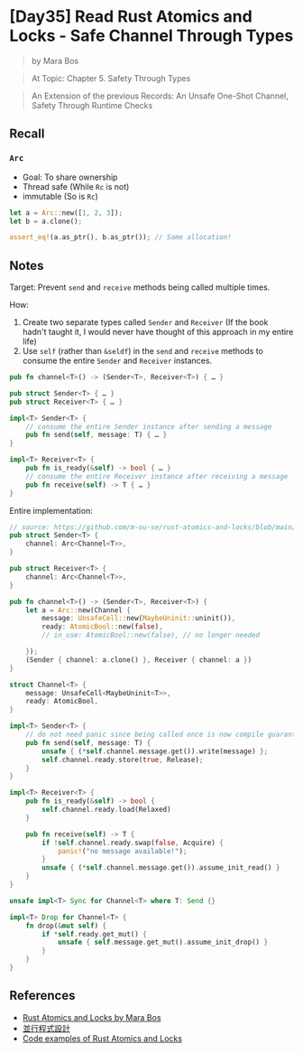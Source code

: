 # [Day35] Read Rust Atomics and Locks - Safe Channel Through Types

> by Mara Bos

> At Topic: Chapter 5. Safety Through Types

> An Extension of the previous Records: An Unsafe One-Shot Channel, Safety Through Runtime Checks

## Recall

### `Arc`

- Goal: To share ownership
- Thread safe (While `Rc` is not)
- immutable (So is `Rc`)

```rust
let a = Arc::new([1, 2, 3]);
let b = a.clone();

assert_eq!(a.as_ptr(), b.as_ptr()); // Same allocation!
```

## Notes

Target: Prevent `send` and `receive` methods being called multiple times.

How:

1. Create two separate types called `Sender` and `Receiver` (If the book hadn't taught it, I would never have thought of this approach in my entire life)
2. Use `self` (rather than `&seldf`) in the `send` and `receive` methods to consume the entire `Sender` and `Receiver` instances.

```rust
pub fn channel<T>() -> (Sender<T>, Receiver<T>) { … }

pub struct Sender<T> { … }
pub struct Receiver<T> { … }

impl<T> Sender<T> {
    // consume the entire Sender instance after sending a message
    pub fn send(self, message: T) { … }
}

impl<T> Receiver<T> {
    pub fn is_ready(&self) -> bool { … }
    // consume the entire Receiver instance after receiving a message
    pub fn receive(self) -> T { … }
}
```

Entire implementation:

```rust
// source: https://github.com/m-ou-se/rust-atomics-and-locks/blob/main/src/ch5_channels/s4_types.rs
pub struct Sender<T> {
    channel: Arc<Channel<T>>,
}

pub struct Receiver<T> {
    channel: Arc<Channel<T>>,
}

pub fn channel<T>() -> (Sender<T>, Receiver<T>) {
    let a = Arc::new(Channel {
        message: UnsafeCell::new(MaybeUninit::uninit()),
        ready: AtomicBool::new(false),
        // in_use: AtomicBool::new(false), // no longer needed

    });
    (Sender { channel: a.clone() }, Receiver { channel: a })
}

struct Channel<T> {
    message: UnsafeCell<MaybeUninit<T>>,
    ready: AtomicBool,
}

impl<T> Sender<T> {
    // do not need panic since being called once is now compile guaranteed
    pub fn send(self, message: T) {
        unsafe { (*self.channel.message.get()).write(message) };
        self.channel.ready.store(true, Release);
    }
}

impl<T> Receiver<T> {
    pub fn is_ready(&self) -> bool {
        self.channel.ready.load(Relaxed)
    }

    pub fn receive(self) -> T {
        if !self.channel.ready.swap(false, Acquire) {
            panic!("no message available!");
        }
        unsafe { (*self.channel.message.get()).assume_init_read() }
    }
}

unsafe impl<T> Sync for Channel<T> where T: Send {}

impl<T> Drop for Channel<T> {
    fn drop(&mut self) {
        if *self.ready.get_mut() {
            unsafe { self.message.get_mut().assume_init_drop() }
        }
    }
}
```

## References

- [Rust Atomics and Locks by Mara Bos](https://marabos.nl/atomics/)
- [並行程式設計](https://hackmd.io/@sysprog/concurrency/https%3A%2F%2Fhackmd.io%2F%40sysprog%2FS1AMIFt0D)
- [Code examples of Rust Atomics and Locks](https://github.com/m-ou-se/rust-atomics-and-locks)
